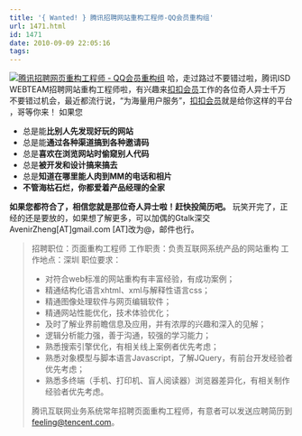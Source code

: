 ```yaml
---
title: '{ Wanted! } 腾讯招聘网站重构工程师-QQ会员重构组'
url: 1471.html
id: 1471
date: 2010-09-09 22:05:16
tags:
---
```


[![腾讯招聘网页重构工程师 - QQ会员重构组](http://cai13.info/blog_pic/WantedQQ_13412/wanted.jpg "腾讯招聘网页重构工程师 - QQ会员重构组")](http://caib.me/wanted-vip-webrebuilder/) 哈，走过路过不要错过啦，腾讯ISD WEBTEAM招聘网站重构工程师啦，有兴趣来[扣扣会员](http://vip.qq.com/)工作的各位奇人异士千万不要错过机会，最近都流行说，“为海量用户服务”，[扣扣会员](http://vip.qq.com/)就是给你这样的平台 ，哥等你来！ 如果您 

*   总是能**比别人先发现好玩的网站**
*   总是能**通过各种渠道搞到各种邀请码**
*   总是**喜欢在浏览网站时偷窥别人代码**
*   总是**被开发和设计搞来搞去**
*   总是**知道在哪里能人肉到MM的电话和相片**
*   **不管海枯石烂，你都爱着产品经理的全家**

**如果您都符合了，相信您就是那位奇人异士啦！赶快投简历吧。** 玩笑开完了，正经的还是要放的，如果想了解更多，可以加偶的Gtalk深交AvenirZheng\[AT\]gmail.com \[AT\]改为@，邮件也行。

> 招聘职位：页面重构工程师 工作职责：负责互联网系统产品的网站重构 工作地点：深圳 职位要求：
> 
> *   对符合web标准的网站重构有丰富经验，有成功案例；
> *   精通结构化语言xhtml、xml与解释性语言css；
> *   精通图像处理软件与网页编辑软件；
> *   精通网站性能优化，技术体验优化；
> *   及时了解业界前瞻信息及应用，并有浓厚的兴趣和深入的见解；
> *   逻辑分析能力强，善于沟通，较强的学习能力；
> *   熟悉搜索引擎优化，有相关线上案例者优先考虑；
> *   熟悉对象模型与脚本语言Javascript，了解JQuery，有前台开发经验者优先考虑；
> *   熟悉多终端（手机、打印机、盲人阅读器）浏览器差异化，有相关制作经验者优先考虑。
> 
> 腾讯互联网业务系统常年招聘页面重构工程师，有意者可以发送应聘简历到[feeling@tencent.com](mailto:feeling@tencent.com)。